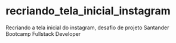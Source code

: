 # recriando_tela_inicial_instagram
Recriando a tela inicial do instagram, desafio de projeto Santander Bootcamp Fullstack Developer
